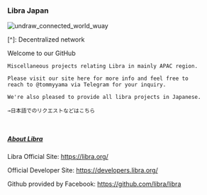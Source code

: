 

### Libra Japan

![undraw_connected_world_wuay](/Users/user/Downloads/undraw_connected_world_wuay.jpg)

[^]:  Decentralized network

 Welcome to our GitHub

```
Miscellaneous projects relating Libra in mainly APAC region.

Please visit our site here for more info and feel free to 
reach to @tommyyama via Telegram for your inquiry. 

We're also pleased to provide all libra projects in Japanese.

→日本語でのリクエストなどはこちら 



```



##### <u>About Libra</u>

Libra Official Site: https://libra.org/

Official Developer Site: https://developers.libra.org/

Github provided by Facebook: https://github.com/libra/libra